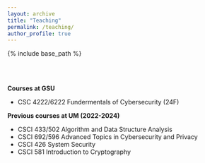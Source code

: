 ```yaml
---
layout: archive
title: "Teaching"
permalink: /teaching/
author_profile: true
---
```


{% include base_path %}

<br/>
<br/>


**Courses at GSU**

- CSC 4222/6222 Fundermentals of Cybersecurity (24F)


**Previous courses at UM (2022-2024)**

- CSCI 433/502 Algorithm and Data Structure Analysis
- CSCI 692/596 Advanced Topics in Cybersecurity and Privacy
- CSCI 426 System Security
- CSCI 581 Introduction to Cryptography 
